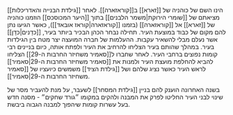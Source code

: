 [[גילדת הבנייה והאדריכלות]] הינו השם של כוהניה של [[זארא]] ב[[קוראזארה]].
לאחר מציאתם של [[שומרי הירוקת|משמר הלבנים]] בתוך [[היער המכוסכס]] הוזמנו כוהניה של [[זארא]] אל [[קוראזארה]] (בזמנו [[קוראזארה|קוראז אובאד]]), כאשר הגיעו נתן להם מקום של כבוד במוצעת העיר.
תחילה נבחר הכהן הבכיר ביותר בעיר, [[כדָנים|כדָן]] אשר נעלם מבלי להשאיר עקבות.
ההעלמות של חברה המועצה יצר מטח בין הגילדות בעיר.
במהלך שהותם בעיר הצליחו להרחיב את העיר ולפתח אותה, כיום בניינים רבי קומות נפוצים ברחבי העיר.
לאחר שחברו ל[[סאמיר משחיזר החרבות ה-29]] הצליחו להביא להחלפת מועצת העיר ולמנות את [[סאמיר משחיזר החרבות ה-29|סאמיר]] לראש העיר כאשר נציג שלהם ושל [[גילדת הציד]] משמשים כיועציו של [[סאמיר משחיזר החרבות ה-29|סאמיר]].

בשנה האחרונה הוענק להם בניין [[גילדת המסחר]] לשעבר, על מנת להעביר מסר של שינוי לבני העיר החליטו לפרק את המבנה ולהקים במקומו ״גורד שחקים״ - מסנה חדש בעל עשרות קומות שיהפוך למבנה הגבוה ביבשת.